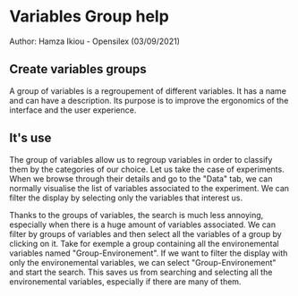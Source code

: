 # Variables Group help

Author: Hamza Ikiou - Opensilex (03/09/2021)

## Create variables groups

A group of variables is a regroupement of different variables.
It has a name and can have a description.
Its purpose is to improve the ergonomics of the interface and the user experience.

## It's use

The group of variables allow us to regroup variables in order to classify them by the categories of our choice.
Let us take the case of experiments. When we browse through their details and go to the "Data" tab, we can normally visualise the list of variables associated to the experiment. We can filter the display by selecting only the variables that interest us.

Thanks to the groups of variables, the search is much less annoying, especially when there is a huge amount of variables associated.
We can filter by groups of variables and then select all the variables of a group by clicking on it.
Take for exemple a group containing all the environemental variables named "Group-Environement". If we want to filter the display with only the environemental variables, we can select "Group-Environement" and start the search. This saves us from searching and selecting all the environemental variables, especially if there are many of them.